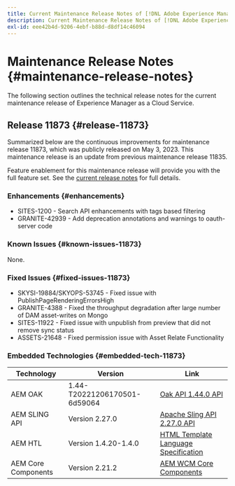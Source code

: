 ```yaml
---
title: Current Maintenance Release Notes of [!DNL Adobe Experience Manager] as a Cloud Service.
description: Current Maintenance Release Notes of [!DNL Adobe Experience Manager] as a Cloud Service.
exl-id: eee42b4d-9206-4ebf-b88d-d8df14c46094
---
```

# Maintenance Release Notes {#maintenance-release-notes}

The following section outlines the technical release notes for the current maintenance release of Experience Manager as a Cloud Service.

## Release 11873 {#release-11873}
 
Summarized below are the continuous improvements for maintenance release 11873, which was publicly released on May 3, 2023. This maintenance release is an update from previous maintenance release 11835.

Feature enablement for this maintenance release will provide you with the full feature set. See the [current release notes](/help/release-notes/release-notes-cloud/release-notes-current.md) for full details.

### Enhancements {#enhancements}

- SITES-1200 - Search API enhancements with tags based filtering
- GRANITE-42939 - Add deprecation annotations and warnings to oauth-server code

### Known Issues {#known-issues-11873}

None.

### Fixed Issues {#fixed-issues-11873}

- SKYSI-19884/SKYOPS-53745 - Fixed issue with PublishPageRenderingErrorsHigh
- GRANITE-4388 - Fixed the throughput degradation after large number of DAM asset-writes on Mongo
- SITES-11922 - Fixed issue with unpublish from preview that did not remove sync status
- ASSETS-21648 - Fixed permission issue with Asset Relate Functionality

### Embedded Technologies {#embedded-tech-11873}

|Technology|Version|Link|
|---|---|---|
|AEM OAK |1.44-T20221206170501-6d59064 |[Oak API 1.44.0 API](https://www.javadoc.io/doc/org.apache.jackrabbit/oak-api/1.44.0/index.html)| 
|AEM SLING API |Version 2.27.0 |[Apache Sling API 2.27.0 API](https://www.javadoc.io/doc/org.apache.sling/org.apache.sling.api/latest/index.html)|
|AEM HTL|Version 1.4.20-1.4.0 |[HTML Template Language Specification](https://github.com/adobe/htl-spec)|
|AEM Core Components|Version 2.21.2|[AEM WCM Core Components](https://github.com/adobe/aem-core-wcm-components)|
